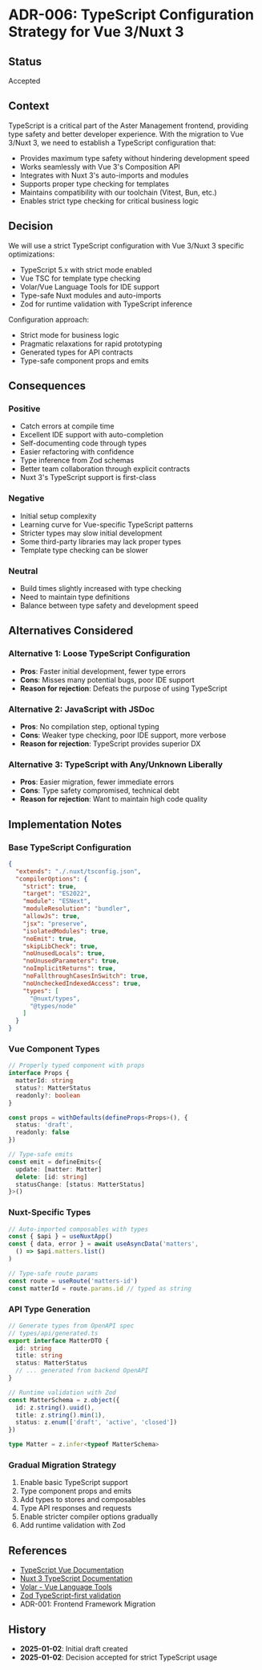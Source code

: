 # ADR-006: TypeScript Configuration Strategy for Vue 3/Nuxt 3

## Status
Accepted

## Context
TypeScript is a critical part of the Aster Management frontend, providing type safety and better developer experience. With the migration to Vue 3/Nuxt 3, we need to establish a TypeScript configuration that:
- Provides maximum type safety without hindering development speed
- Works seamlessly with Vue 3's Composition API
- Integrates with Nuxt 3's auto-imports and modules
- Supports proper type checking for templates
- Maintains compatibility with our toolchain (Vitest, Bun, etc.)
- Enables strict type checking for critical business logic

## Decision
We will use a strict TypeScript configuration with Vue 3/Nuxt 3 specific optimizations:
- TypeScript 5.x with strict mode enabled
- Vue TSC for template type checking
- Volar/Vue Language Tools for IDE support
- Type-safe Nuxt modules and auto-imports
- Zod for runtime validation with TypeScript inference

Configuration approach:
- Strict mode for business logic
- Pragmatic relaxations for rapid prototyping
- Generated types for API contracts
- Type-safe component props and emits

## Consequences

### Positive
- Catch errors at compile time
- Excellent IDE support with auto-completion
- Self-documenting code through types
- Easier refactoring with confidence
- Type inference from Zod schemas
- Better team collaboration through explicit contracts
- Nuxt 3's TypeScript support is first-class

### Negative
- Initial setup complexity
- Learning curve for Vue-specific TypeScript patterns
- Stricter types may slow initial development
- Some third-party libraries may lack proper types
- Template type checking can be slower

### Neutral
- Build times slightly increased with type checking
- Need to maintain type definitions
- Balance between type safety and development speed

## Alternatives Considered

### Alternative 1: Loose TypeScript Configuration
- **Pros**: Faster initial development, fewer type errors
- **Cons**: Misses many potential bugs, poor IDE support
- **Reason for rejection**: Defeats the purpose of using TypeScript

### Alternative 2: JavaScript with JSDoc
- **Pros**: No compilation step, optional typing
- **Cons**: Weaker type checking, poor IDE support, more verbose
- **Reason for rejection**: TypeScript provides superior DX

### Alternative 3: TypeScript with Any/Unknown Liberally
- **Pros**: Easier migration, fewer immediate errors
- **Cons**: Type safety compromised, technical debt
- **Reason for rejection**: Want to maintain high code quality

## Implementation Notes

### Base TypeScript Configuration
```json
{
  "extends": "./.nuxt/tsconfig.json",
  "compilerOptions": {
    "strict": true,
    "target": "ES2022",
    "module": "ESNext",
    "moduleResolution": "bundler",
    "allowJs": true,
    "jsx": "preserve",
    "isolatedModules": true,
    "noEmit": true,
    "skipLibCheck": true,
    "noUnusedLocals": true,
    "noUnusedParameters": true,
    "noImplicitReturns": true,
    "noFallthroughCasesInSwitch": true,
    "noUncheckedIndexedAccess": true,
    "types": [
      "@nuxt/types",
      "@types/node"
    ]
  }
}
```

### Vue Component Types
```typescript
// Properly typed component with props
interface Props {
  matterId: string
  status?: MatterStatus
  readonly?: boolean
}

const props = withDefaults(defineProps<Props>(), {
  status: 'draft',
  readonly: false
})

// Type-safe emits
const emit = defineEmits<{
  update: [matter: Matter]
  delete: [id: string]
  statusChange: [status: MatterStatus]
}>()
```

### Nuxt-Specific Types
```typescript
// Auto-imported composables with types
const { $api } = useNuxtApp()
const { data, error } = await useAsyncData('matters', 
  () => $api.matters.list()
)

// Type-safe route params
const route = useRoute('matters-id')
const matterId = route.params.id // typed as string
```

### API Type Generation
```typescript
// Generate types from OpenAPI spec
// types/api/generated.ts
export interface MatterDTO {
  id: string
  title: string
  status: MatterStatus
  // ... generated from backend OpenAPI
}

// Runtime validation with Zod
const MatterSchema = z.object({
  id: z.string().uuid(),
  title: z.string().min(1),
  status: z.enum(['draft', 'active', 'closed'])
})

type Matter = z.infer<typeof MatterSchema>
```

### Gradual Migration Strategy
1. Enable basic TypeScript support
2. Type component props and emits
3. Add types to stores and composables
4. Type API responses and requests
5. Enable stricter compiler options gradually
6. Add runtime validation with Zod

## References
- [TypeScript Vue Documentation](https://vuejs.org/guide/typescript/overview.html)
- [Nuxt 3 TypeScript Documentation](https://nuxt.com/docs/guide/concepts/typescript)
- [Volar - Vue Language Tools](https://github.com/vuejs/language-tools)
- [Zod TypeScript-first validation](https://zod.dev/)
- ADR-001: Frontend Framework Migration

## History
- **2025-01-02**: Initial draft created
- **2025-01-02**: Decision accepted for strict TypeScript usage